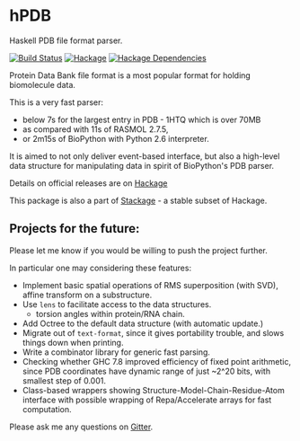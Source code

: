 hPDB
====
Haskell PDB file format parser.

[![Build Status](https://api.travis-ci.org/BioHaskell/hPDB.svg?branch=master)](https://travis-ci.org/BioHaskell/hPDB)
[![Hackage](https://img.shields.io/hackage/v/hPDB.svg)](https://hackage.haskell.org/package/hPDB)
[![Hackage Dependencies](https://img.shields.io/hackage-deps/v/hPDB.svg?style=flat)](http://packdeps.haskellers.com/feed?needle=hPDB)

Protein Data Bank file format is a most popular format for holding biomolecule data.

This is a very fast parser:

 - below 7s for the largest entry in PDB - 1HTQ which is over 70MB
 - as compared with 11s of RASMOL 2.7.5,
 - or 2m15s of BioPython with Python 2.6 interpreter.

It is aimed to not only deliver event-based interface, but also a high-level data structure for manipulating data in spirit of BioPython's PDB parser. 

Details on official releases are on [Hackage](https://hackage.haskell.org/package/hPDB)

This package is also a part of [Stackage](http://www.stackage.org/package/hPDB) - a stable subset of Hackage.

Projects for the future:
------------------------

Please let me know if you would be willing to push the project further.

In particular one may considering these features:

* Implement basic spatial operations of RMS superposition (with SVD),
affine transform on a substructure.
* Use `lens` to facilitate access to the data structures.
    - torsion angles within protein/RNA chain.
* Add Octree to the default data structure (with automatic update.)
* Migrate out of `text-format`, since it gives portability trouble, and slows things down when printing.
* Write a combinator library for generic fast parsing.
* Checking whether GHC 7.8 improved efficiency of fixed point arithmetic,
since PDB coordinates have dynamic range of just ~2^20 bits, with smallest
step of 0.001.
* Class-based wrappers showing Structure-Model-Chain-Residue-Atom interface
with possible wrapping of Repa/Accelerate arrays for fast computation.

Please ask me any questions on [Gitter](https://gitter.im/mgajda).
